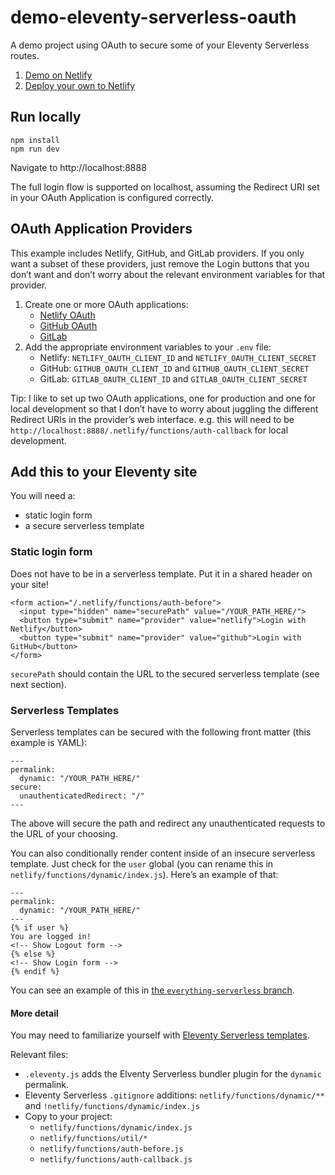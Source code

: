 # demo-eleventy-serverless-oauth

A demo project using OAuth to secure some of your Eleventy Serverless routes.

1. [Demo on Netlify](https://demo-eleventy-serverless-oauth.netlify.app)
1. [Deploy your own to Netlify](https://app.netlify.com/start/deploy?repository=https://github.com/11ty/demo-eleventy-serverless-oauth)


## Run locally

```
npm install
npm run dev
```

Navigate to http://localhost:8888

The full login flow is supported on localhost, assuming the Redirect URI set in your OAuth Application is configured correctly.

## OAuth Application Providers

This example includes Netlify, GitHub, and GitLab providers. If you only want a subset of these providers, just remove the Login buttons that you don’t want and don’t worry about the relevant environment variables for that provider.

1. Create one or more OAuth applications:
    * [Netlify OAuth](https://app.netlify.com/user/applications/new)
    * [GitHub OAuth](https://github.com/settings/applications/new)
    * [GitLab](https://gitlab.com/-/profile/applications)
2. Add the appropriate environment variables to your `.env` file:
    * Netlify: `NETLIFY_OAUTH_CLIENT_ID` and `NETLIFY_OAUTH_CLIENT_SECRET`
    * GitHub: `GITHUB_OAUTH_CLIENT_ID` and `GITHUB_OAUTH_CLIENT_SECRET`
    * GitLab: `GITLAB_OAUTH_CLIENT_ID` and `GITLAB_OAUTH_CLIENT_SECRET`

Tip: I like to set up two OAuth applications, one for production and one for local development so that I don’t have to worry about juggling the different Redirect URIs in the provider’s web interface. e.g. this will need to be `http://localhost:8888/.netlify/functions/auth-callback` for local development.

## Add this to your Eleventy site

You will need a:
* static login form
* a secure serverless template

### Static login form

Does not have to be in a serverless template. Put it in a shared header on your site!

```
<form action="/.netlify/functions/auth-before">
  <input type="hidden" name="securePath" value="/YOUR_PATH_HERE/">
  <button type="submit" name="provider" value="netlify">Login with Netlify</button>
  <button type="submit" name="provider" value="github">Login with GitHub</button>
</form>
```

`securePath` should contain the URL to the secured serverless template (see next section).

### Serverless Templates

Serverless templates can be secured with the following front matter (this example is YAML):

```
---
permalink:
  dynamic: "/YOUR_PATH_HERE/"
secure:
  unauthenticatedRedirect: "/"
---
```

The above will secure the path and redirect any unauthenticated requests to the URL of your choosing.

You can also conditionally render content inside of an insecure serverless template. Just check for the `user` global (you can rename this in `netlify/functions/dynamic/index.js`). Here’s an example of that:

```
---
permalink:
  dynamic: "/YOUR_PATH_HERE/"
---
{% if user %}
You are logged in!
<!-- Show Logout form -->
{% else %}
<!-- Show Login form -->
{% endif %} 
```

You can see an example of this in [the `everything-serverless` branch](https://github.com/11ty/demo-eleventy-serverless-oauth/compare/everything-serverless).

#### More detail

You may need to familiarize yourself with [Eleventy Serverless templates](https://www.11ty.dev/docs/plugins/serverless/#usage).

Relevant files:
* `.eleventy.js` adds the Elventy Serverless bundler plugin for the `dynamic` permalink.
* Eleventy Serverless `.gitignore` additions: `netlify/functions/dynamic/**` and 
`!netlify/functions/dynamic/index.js`
* Copy to your project:
  * `netlify/functions/dynamic/index.js`
  * `netlify/functions/util/*`
  * `netlify/functions/auth-before.js`
  * `netlify/functions/auth-callback.js`
